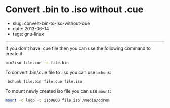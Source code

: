 # Convert .bin to .iso without .cue

- slug: convert-bin-to-iso-without-cue
- date: 2013-06-14
- tags: gnu-linux

-----------------

If you don't have .cue file then you can use the following command to create it:

````bash
bin2iso file.cue -c file.bin
````

To convert .bin/.cue file to .iso you can use `bchunk`:

````bash
 bchunk file.bin file.cue file.iso
````

To mount newly created iso file you can use `mount`:

````bash
mount -o loop -t iso9660 file.iso /media/cdrom
````